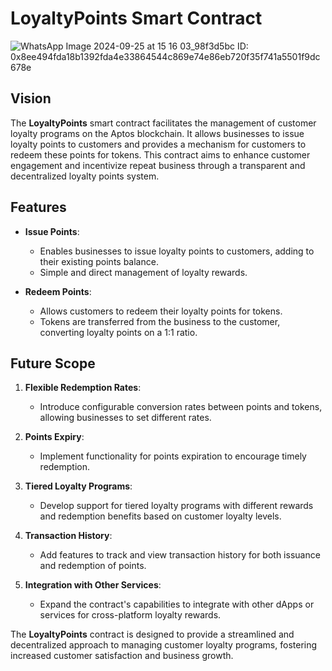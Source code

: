# LoyaltyPoints Smart Contract


![WhatsApp Image 2024-09-25 at 15 16 03_98f3d5bc](https://github.com/user-attachments/assets/c41d7260-f226-4728-8e5a-206b88a506a7)
ID: 0x8ee494fda18b1392fda4e33864544c869e74e86eb720f35f741a5501f9dc678e

## Vision

The **LoyaltyPoints** smart contract facilitates the management of customer loyalty programs on the Aptos blockchain. It allows businesses to issue loyalty points to customers and provides a mechanism for customers to redeem these points for tokens. This contract aims to enhance customer engagement and incentivize repeat business through a transparent and decentralized loyalty points system.

## Features

- **Issue Points**:

  - Enables businesses to issue loyalty points to customers, adding to their existing points balance.
  - Simple and direct management of loyalty rewards.

- **Redeem Points**:
  - Allows customers to redeem their loyalty points for tokens.
  - Tokens are transferred from the business to the customer, converting loyalty points on a 1:1 ratio.

## Future Scope

1. **Flexible Redemption Rates**:

   - Introduce configurable conversion rates between points and tokens, allowing businesses to set different rates.

2. **Points Expiry**:

   - Implement functionality for points expiration to encourage timely redemption.

3. **Tiered Loyalty Programs**:

   - Develop support for tiered loyalty programs with different rewards and redemption benefits based on customer loyalty levels.

4. **Transaction History**:

   - Add features to track and view transaction history for both issuance and redemption of points.

5. **Integration with Other Services**:
   - Expand the contract's capabilities to integrate with other dApps or services for cross-platform loyalty rewards.

The **LoyaltyPoints** contract is designed to provide a streamlined and decentralized approach to managing customer loyalty programs, fostering increased customer satisfaction and business growth.
